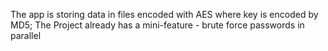The app is storing data in files encoded with AES where key is encoded by MD5;
The Project already has a mini-feature - brute force passwords in parallel